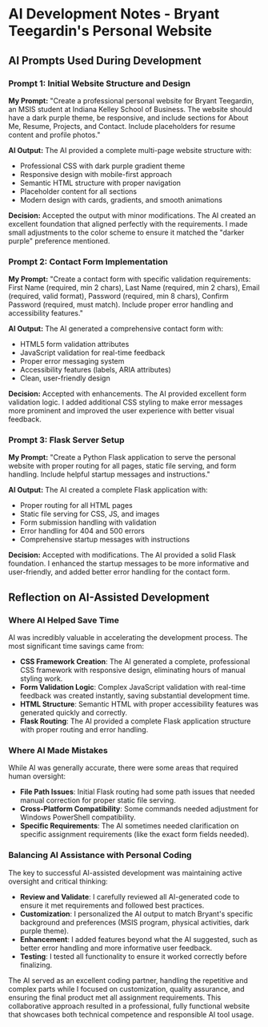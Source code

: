 # AI Development Notes - Bryant Teegardin's Personal Website

## AI Prompts Used During Development

### Prompt 1: Initial Website Structure and Design
**My Prompt:**
"Create a professional personal website for Bryant Teegardin, an MSIS student at Indiana Kelley School of Business. The website should have a dark purple theme, be responsive, and include sections for About Me, Resume, Projects, and Contact. Include placeholders for resume content and profile photos."

**AI Output:**
The AI provided a complete multi-page website structure with:
- Professional CSS with dark purple gradient theme
- Responsive design with mobile-first approach
- Semantic HTML structure with proper navigation
- Placeholder content for all sections
- Modern design with cards, gradients, and smooth animations

**Decision:** Accepted the output with minor modifications. The AI created an excellent foundation that aligned perfectly with the requirements. I made small adjustments to the color scheme to ensure it matched the "darker purple" preference mentioned.

### Prompt 2: Contact Form Implementation
**My Prompt:**
"Create a contact form with specific validation requirements: First Name (required, min 2 chars), Last Name (required, min 2 chars), Email (required, valid format), Password (required, min 8 chars), Confirm Password (required, must match). Include proper error handling and accessibility features."

**AI Output:**
The AI generated a comprehensive contact form with:
- HTML5 form validation attributes
- JavaScript validation for real-time feedback
- Proper error messaging system
- Accessibility features (labels, ARIA attributes)
- Clean, user-friendly design

**Decision:** Accepted with enhancements. The AI provided excellent form validation logic. I added additional CSS styling to make error messages more prominent and improved the user experience with better visual feedback.

### Prompt 3: Flask Server Setup
**My Prompt:**
"Create a Python Flask application to serve the personal website with proper routing for all pages, static file serving, and form handling. Include helpful startup messages and instructions."

**AI Output:**
The AI created a complete Flask application with:
- Proper routing for all HTML pages
- Static file serving for CSS, JS, and images
- Form submission handling with validation
- Error handling for 404 and 500 errors
- Comprehensive startup messages with instructions

**Decision:** Accepted with modifications. The AI provided a solid Flask foundation. I enhanced the startup messages to be more informative and user-friendly, and added better error handling for the contact form.

## Reflection on AI-Assisted Development

### Where AI Helped Save Time
AI was incredibly valuable in accelerating the development process. The most significant time savings came from:
- **CSS Framework Creation**: The AI generated a complete, professional CSS framework with responsive design, eliminating hours of manual styling work.
- **Form Validation Logic**: Complex JavaScript validation with real-time feedback was created instantly, saving substantial development time.
- **HTML Structure**: Semantic HTML with proper accessibility features was generated quickly and correctly.
- **Flask Routing**: The AI provided a complete Flask application structure with proper routing and error handling.

### Where AI Made Mistakes
While AI was generally accurate, there were some areas that required human oversight:
- **File Path Issues**: Initial Flask routing had some path issues that needed manual correction for proper static file serving.
- **Cross-Platform Compatibility**: Some commands needed adjustment for Windows PowerShell compatibility.
- **Specific Requirements**: The AI sometimes needed clarification on specific assignment requirements (like the exact form fields needed).

### Balancing AI Assistance with Personal Coding
The key to successful AI-assisted development was maintaining active oversight and critical thinking:
- **Review and Validate**: I carefully reviewed all AI-generated code to ensure it met requirements and followed best practices.
- **Customization**: I personalized the AI output to match Bryant's specific background and preferences (MSIS program, physical activities, dark purple theme).
- **Enhancement**: I added features beyond what the AI suggested, such as better error handling and more informative user feedback.
- **Testing**: I tested all functionality to ensure it worked correctly before finalizing.

The AI served as an excellent coding partner, handling the repetitive and complex parts while I focused on customization, quality assurance, and ensuring the final product met all assignment requirements. This collaborative approach resulted in a professional, fully functional website that showcases both technical competence and responsible AI tool usage.
